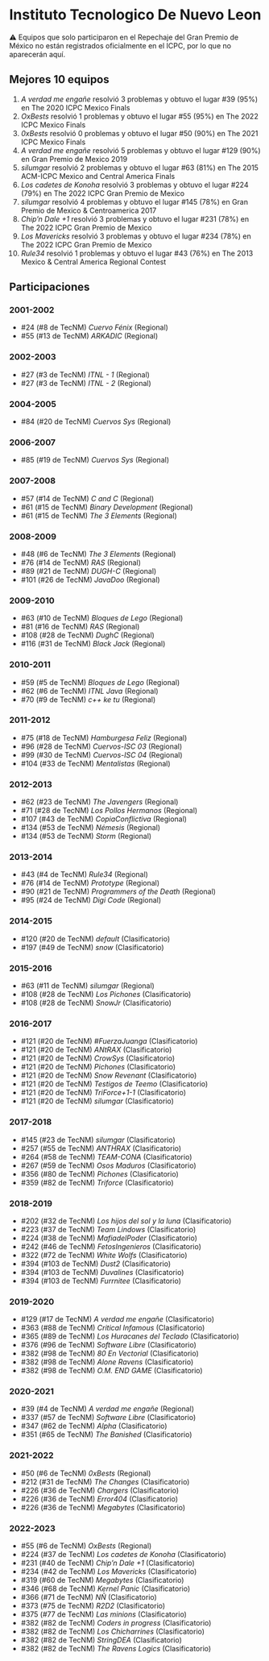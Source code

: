 # Instituto Tecnologico De Nuevo Leon

:warning: Equipos que solo participaron en el Repechaje del Gran Premio de México no están registrados oficialmente en el ICPC, por lo que no aparecerán aquí.

## Mejores 10 equipos

1. _A verdad me engañe_ resolvió 3 problemas y obtuvo el lugar #39 (95%) en The 2020 ICPC Mexico Finals
1. _OxBests_ resolvió 1 problemas y obtuvo el lugar #55 (95%) en The 2022 ICPC Mexico Finals
1. _0xBests_ resolvió 0 problemas y obtuvo el lugar #50 (90%) en The 2021 ICPC Mexico Finals
1. _A verdad me engañe_ resolvió 5 problemas y obtuvo el lugar #129 (90%) en Gran Premio de Mexico 2019
1. _silumgar_ resolvió 2 problemas y obtuvo el lugar #63 (81%) en The 2015 ACM-ICPC Mexico and Central America Finals
1. _Los cadetes de Konoha_ resolvió 3 problemas y obtuvo el lugar #224 (79%) en The 2022 ICPC Gran Premio de Mexico
1. _silumgar_ resolvió 4 problemas y obtuvo el lugar #145 (78%) en Gran Premio de Mexico & Centroamerica 2017
1. _Chip’n Dale +1_ resolvió 3 problemas y obtuvo el lugar #231 (78%) en The 2022 ICPC Gran Premio de Mexico
1. _Los Mavericks_ resolvió 3 problemas y obtuvo el lugar #234 (78%) en The 2022 ICPC Gran Premio de Mexico
1. _Rule34_ resolvió 1 problemas y obtuvo el lugar #43 (76%) en The 2013 Mexico & Central America Regional Contest

## Participaciones

### 2001-2002

- #24 (#8 de TecNM) _Cuervo Fénix_ (Regional)
- #55 (#13 de TecNM) _ARKADIC_ (Regional)

### 2002-2003

- #27 (#3 de TecNM) _ITNL - 1_ (Regional)
- #27 (#3 de TecNM) _ITNL - 2_ (Regional)

### 2004-2005

- #84 (#20 de TecNM) _Cuervos Sys_ (Regional)

### 2006-2007

- #85 (#19 de TecNM) _Cuervos Sys_ (Regional)

### 2007-2008

- #57 (#14 de TecNM) _C and C_ (Regional)
- #61 (#15 de TecNM) _Binary Development_ (Regional)
- #61 (#15 de TecNM) _The 3 Elements_ (Regional)

### 2008-2009

- #48 (#6 de TecNM) _The 3 Elements_ (Regional)
- #76 (#14 de TecNM) _RAS_ (Regional)
- #89 (#21 de TecNM) _DUGH-C_ (Regional)
- #101 (#26 de TecNM) _JavaDoo_ (Regional)

### 2009-2010

- #63 (#10 de TecNM) _Bloques de Lego_ (Regional)
- #81 (#16 de TecNM) _RAS_ (Regional)
- #108 (#28 de TecNM) _DughC_ (Regional)
- #116 (#31 de TecNM) _Black Jack_ (Regional)

### 2010-2011

- #59 (#5 de TecNM) _Bloques de Lego_ (Regional)
- #62 (#6 de TecNM) _ITNL Java_ (Regional)
- #70 (#9 de TecNM) _c++ ke tu_ (Regional)

### 2011-2012

- #75 (#18 de TecNM) _Hamburgesa Feliz_ (Regional)
- #96 (#28 de TecNM) _Cuervos-ISC 03_ (Regional)
- #99 (#30 de TecNM) _Cuervos-ISC 04_ (Regional)
- #104 (#33 de TecNM) _Mentalistas_ (Regional)

### 2012-2013

- #62 (#23 de TecNM) _The Javengers_ (Regional)
- #71 (#28 de TecNM) _Los Pollos Hermanos_ (Regional)
- #107 (#43 de TecNM) _CopiaConflictiva_ (Regional)
- #134 (#53 de TecNM) _Némesis_ (Regional)
- #134 (#53 de TecNM) _Storm_ (Regional)

### 2013-2014

- #43 (#4 de TecNM) _Rule34_ (Regional)
- #76 (#14 de TecNM) _Prototype_ (Regional)
- #90 (#21 de TecNM) _Programmers of the Death_ (Regional)
- #95 (#24 de TecNM) _Digi Code_ (Regional)

### 2014-2015

- #120 (#20 de TecNM) _default_ (Clasificatorio)
- #197 (#49 de TecNM) _snow_ (Clasificatorio)

### 2015-2016

- #63 (#11 de TecNM) _silumgar_ (Regional)
- #108 (#28 de TecNM) _Los Pichones_ (Clasificatorio)
- #108 (#28 de TecNM) _SnowJr_ (Clasificatorio)

### 2016-2017

- #121 (#20 de TecNM) _#FuerzaJuanga_ (Clasificatorio)
- #121 (#20 de TecNM) _ANtRAX_ (Clasificatorio)
- #121 (#20 de TecNM) _CrowSys_ (Clasificatorio)
- #121 (#20 de TecNM) _Pichones_ (Clasificatorio)
- #121 (#20 de TecNM) _Snow Revenant_ (Clasificatorio)
- #121 (#20 de TecNM) _Testigos de Teemo_ (Clasificatorio)
- #121 (#20 de TecNM) _TriForce+1-1_ (Clasificatorio)
- #121 (#20 de TecNM) _silumgar_ (Clasificatorio)

### 2017-2018

- #145 (#23 de TecNM) _silumgar_ (Clasificatorio)
- #257 (#55 de TecNM) _ANTHRAX_ (Clasificatorio)
- #264 (#58 de TecNM) _TEAM-CONA_ (Clasificatorio)
- #267 (#59 de TecNM) _Osos Maduros_ (Clasificatorio)
- #356 (#80 de TecNM) _Pichones_ (Clasificatorio)
- #359 (#82 de TecNM) _Triforce_ (Clasificatorio)

### 2018-2019

- #202 (#32 de TecNM) _Los hijos del sol y la luna_ (Clasificatorio)
- #223 (#37 de TecNM) _Team Lindows_ (Clasificatorio)
- #224 (#38 de TecNM) _MafiadelPoder_ (Clasificatorio)
- #242 (#46 de TecNM) _FetosIngenieros_ (Clasificatorio)
- #322 (#72 de TecNM) _White Wolfs_ (Clasificatorio)
- #394 (#103 de TecNM) _Dust2_ (Clasificatorio)
- #394 (#103 de TecNM) _Duvalines_ (Clasificatorio)
- #394 (#103 de TecNM) _Furrnitee_ (Clasificatorio)

### 2019-2020

- #129 (#17 de TecNM) _A verdad me engañe_ (Clasificatorio)
- #363 (#88 de TecNM) _Critical Infamous_ (Clasificatorio)
- #365 (#89 de TecNM) _Los Huracanes del Teclado_ (Clasificatorio)
- #376 (#96 de TecNM) _Software Libre_ (Clasificatorio)
- #382 (#98 de TecNM) _80 En Vectorial_ (Clasificatorio)
- #382 (#98 de TecNM) _Alone Ravens_ (Clasificatorio)
- #382 (#98 de TecNM) _O.M. END GAME_ (Clasificatorio)

### 2020-2021

- #39 (#4 de TecNM) _A verdad me engañe_ (Regional)
- #337 (#57 de TecNM) _Software Libre_ (Clasificatorio)
- #347 (#62 de TecNM) _Alpha_ (Clasificatorio)
- #351 (#65 de TecNM) _The  Banished_ (Clasificatorio)

### 2021-2022

- #50 (#6 de TecNM) _0xBests_ (Regional)
- #212 (#31 de TecNM) _The Changes_ (Clasificatorio)
- #226 (#36 de TecNM) _Chargers_ (Clasificatorio)
- #226 (#36 de TecNM) _Error404_ (Clasificatorio)
- #226 (#36 de TecNM) _Megabytes_ (Clasificatorio)

### 2022-2023

- #55 (#6 de TecNM) _OxBests_ (Regional)
- #224 (#37 de TecNM) _Los cadetes de Konoha_ (Clasificatorio)
- #231 (#40 de TecNM) _Chip’n Dale +1_ (Clasificatorio)
- #234 (#42 de TecNM) _Los Mavericks_ (Clasificatorio)
- #319 (#60 de TecNM) _Megabytes_ (Clasificatorio)
- #346 (#68 de TecNM) _Kernel Panic_ (Clasificatorio)
- #366 (#71 de TecNM) _NÑ_ (Clasificatorio)
- #373 (#75 de TecNM) _R2D2_ (Clasificatorio)
- #375 (#77 de TecNM) _Las minions_ (Clasificatorio)
- #382 (#82 de TecNM) _Coders in progress_ (Clasificatorio)
- #382 (#82 de TecNM) _Los Chicharrines_ (Clasificatorio)
- #382 (#82 de TecNM) _StringDEA_ (Clasificatorio)
- #382 (#82 de TecNM) _The Ravens Logics_ (Clasificatorio)



